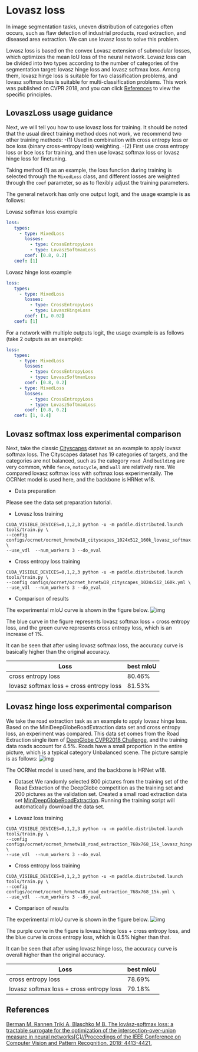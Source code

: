 # Lovasz loss

In image segmentation tasks, uneven distribution of categories often occurs, such as flaw detection of industrial products, road extraction, and diseased area extraction. We can use lovasz loss to solve this problem.

Lovasz loss is based on the convex Lovasz extension of submodular losses, which optimizes the mean IoU loss of the neural network. Lovasz loss can be divided into two types according to the number of categories of the segmentation target: lovasz hinge loss and lovasz softmax loss. Among them, lovasz hinge loss is suitable for two classification problems, and lovasz softmax loss is suitable for multi-classification problems. This work was published on CVPR 2018, and you can click [References](#references) to view the specific principles.


## LovaszLoss usage guidance
Next, we will tell you how to use lovasz loss for training. It should be noted that the usual direct training method does not work, we recommend two other training methods:
-(1) Used in combination with cross entropy loss or bce loss (binary cross-entropy loss) weighting.
-(2) First use cross entropy loss or bce loss for training, and then use lovasz softmax loss or lovasz hinge loss for finetuning.

Taking method (1) as an example, the loss function during training is selected through the `MixedLoss` class, and different losses are weighted through the `coef` parameter, so as to flexibly adjust the training parameters.

The general network has only one output logit, and the usage example is as follows:

Lovasz softmax loss example
````yaml
loss:
   types:
     - type: MixedLoss
       losses:
         - type: CrossEntropyLoss
         - type: LovaszSoftmaxLoss
       coef: [0.8, 0.2]
   coef: [1]
````

Lovasz hinge loss example
````yaml
loss:
   types:
     - type: MixedLoss
       losses:
         - type: CrossEntropyLoss
         - type: LovaszHingeLoss
       coef: [1, 0.02]
   coef: [1]
````

For a network with multiple outputs logit, the usage example is as follows (take 2 outputs as an example):
````yaml
loss:
   types:
     - type: MixedLoss
       losses:
         - type: CrossEntropyLoss
         - type: LovaszSoftmaxLoss
       coef: [0.8, 0.2]
     - type: MixedLoss
       losses:
         - type: CrossEntropyLoss
         - type: LovaszSoftmaxLoss
       coef: [0.8, 0.2]
   coef: [1, 0.4]
   ````


## Lovasz softmax loss experimental comparison

Next, take the classic [Cityscapes](https://www.cityscapes-dataset.com/) dataset as an example to apply lovasz softmax loss. The Cityscapes dataset has 19 categories of targets, and the categories are not balanced, such as the category `road `And `building` are very common, while `fence`, `motocycle`, and `wall` are relatively rare. We compared lovasz softmax loss with softmax loss experimentally. The OCRNet model is used here, and the backbone is HRNet w18.


* Data preparation

Please see the data set preparation tutorial.

* Lovasz loss training
```shell
CUDA_VISIBLE_DEVICES=0,1,2,3 python -u -m paddle.distributed.launch tools/train.py \
--config configs/ocrnet/ocrnet_hrnetw18_cityscapes_1024x512_160k_lovasz_softmax.yml \
--use_vdl  --num_workers 3 --do_eval
```

* Cross entropy loss training
```shell
CUDA_VISIBLE_DEVICES=0,1,2,3 python -u -m paddle.distributed.launch tools/train.py \
--config configs/ocrnet/ocrnet_hrnetw18_cityscapes_1024x512_160k.yml \
--use_vdl  --num_workers 3 --do_eval
```

* Comparison of results

The experimental mIoU curve is shown in the figure below.
![img](../images/Lovasz_Softmax_Evaluate_mIoU.png)




The blue curve in the figure represents lovasz softmax loss + cross entropy loss, and the green curve represents cross entropy loss, which is an increase of 1%.

It can be seen that after using lovasz softmax loss, the accuracy curve is basically higher than the original accuracy.


|Loss|best mIoU|
|-|-|
|cross entropy loss|80.46%|
|lovasz softmax loss + cross entropy loss|81.53%|

## Lovasz hinge loss experimental comparison

We take the road extraction task as an example to apply lovasz hinge loss.
Based on the MiniDeepGlobeRoadExtraction data set and cross entropy loss, an experiment was compared.
This data set comes from the Road Extraction single item of [DeepGlobe CVPR2018 Challenge](http://deepglobe.org/), and the training data roads account for 4.5%. Roads have a small proportion in the entire picture, which is a typical category Unbalanced scene. The picture sample is as follows:
![img](../images/deepglobe.png)


The OCRNet model is used here, and the backbone is HRNet w18.

* Dataset
We randomly selected 800 pictures from the training set of the Road Extraction of the DeepGlobe competition as the training set and 200 pictures as the validation set.
Created a small road extraction data set [MiniDeepGlobeRoadExtraction](https://paddleseg.bj.bcebos.com/dataset/MiniDeepGlobeRoadExtraction.zip).
Running the training script will automatically download the data set.

* Lovasz loss training
```shell
CUDA_VISIBLE_DEVICES=0,1,2,3 python -u -m paddle.distributed.launch tools/train.py \
--config configs/ocrnet/ocrnet_hrnetw18_road_extraction_768x768_15k_lovasz_hinge.yml \
--use_vdl  --num_workers 3 --do_eval
```

* Cross entropy loss training
```shell
CUDA_VISIBLE_DEVICES=0,1,2,3 python -u -m paddle.distributed.launch tools/train.py \
--config configs/ocrnet/ocrnet_hrnetw18_road_extraction_768x768_15k.yml \
--use_vdl  --num_workers 3 --do_eval
```

* Comparison of results

The experimental mIoU curve is shown in the figure below.
![img](../images/Lovasz_Hinge_Evaluate_mIoU.png)




The purple curve in the figure is lovasz hinge loss + cross entropy loss, and the blue curve is cross entropy loss, which is 0.5% higher than that.

It can be seen that after using lovasz hinge loss, the accuracy curve is overall higher than the original accuracy.

|Loss|best mIoU|
|-|-|
|cross entropy loss|78.69%|
|lovasz softmax loss + cross entropy loss|79.18%|


## References
[Berman M, Rannen Triki A, Blaschko M B. The lovász-softmax loss: a tractable surrogate for the optimization of the intersection-over-union measure in neural networks[C]//Proceedings of the IEEE Conference on Computer Vision and Pattern Recognition. 2018: 4413-4421.](http://openaccess.thecvf.com/content_cvpr_2018/html/Berman_The_LovaSz-Softmax_Loss_CVPR_2018_paper.html)
